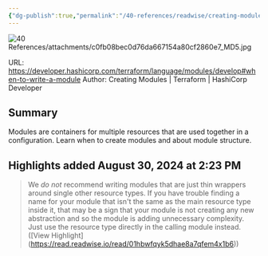 ```yaml
---
{"dg-publish":true,"permalink":"/40-references/readwise/creating-modules-terraform-hashi-corp-developer/","tags":["rw/articles"]}
---
```


![40 References/attachments/c0fb08bec0d76da667154a80cf2860e7_MD5.jpg](/img/user/40%20References/attachments/c0fb08bec0d76da667154a80cf2860e7_MD5.jpg)
  
URL: https://developer.hashicorp.com/terraform/language/modules/develop#when-to-write-a-module
Author: Creating Modules | Terraform | HashiCorp Developer

## Summary

Modules are containers for multiple resources that are used together in a configuration. Learn when to create modules and about module structure.

## Highlights added August 30, 2024 at 2:23 PM
>We *do not* recommend writing modules that are just thin wrappers around single other resource types. If you have trouble finding a name for your module that isn't the same as the main resource type inside it, that may be a sign that your module is not creating any new abstraction and so the module is adding unnecessary complexity. Just use the resource type directly in the calling module instead. ([View Highlight] (https://read.readwise.io/read/01hbwfqyk5dhae8a7qfem4x1b6))


